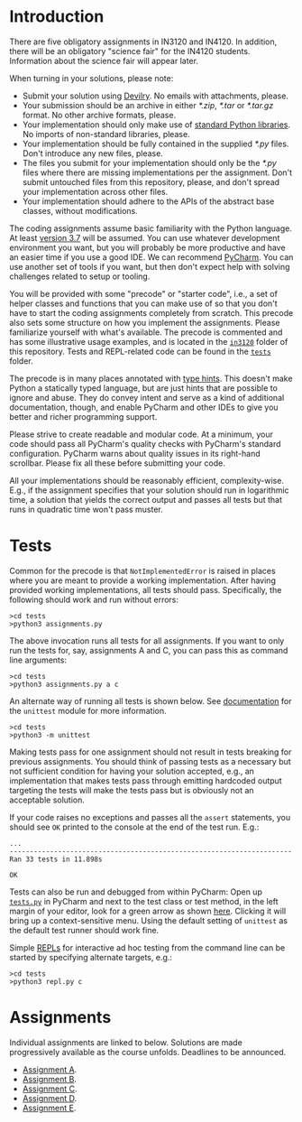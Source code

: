 # Introduction

There are five obligatory assignments in IN3120 and IN4120. In addition, there will be an obligatory "science fair" for the IN4120 students. Information about the science fair will appear later.

When turning in your solutions, please note:

* Submit your solution using [Devilry](https://devilry.ifi.uio.no/). No emails with attachments, please.
* Your submission should be an archive in either _*.zip_, _*.tar_ or _*.tar.gz_ format. No other archive formats, please.
* Your implementation should only make use of [standard Python libraries](https://docs.python.org/3/library/index.html). No imports of non-standard libraries, please.
* Your implementation should be fully contained in the supplied _*.py_ files. Don't introduce any new files, please.
* The files you submit for your implementation should only be the _*.py_ files where there are missing implementations per the assignment. Don't submit untouched files from this repository, please, and don't spread your implementation across other files.
* Your implementation should adhere to the APIs of the abstract base classes, without modifications.

The coding assignments assume basic familiarity with the Python language. At least [version 3.7](https://www.python.org/downloads/release) will be assumed. You can use whatever development environment you want, but you will probably be more productive and have an easier time if you use a good IDE. We can recommend [PyCharm](https://www.jetbrains.com/pycharm/). You can use another set of tools if you want, but then don't expect help with solving challenges related to setup or tooling.

You will be provided with some "precode" or "starter code", i.e., a set of helper classes and functions that you can make use of so that you don't have to start the coding assignments completely from scratch. This precode also sets some structure on how you implement the assignments. Please familiarize yourself with what's available. The precode is commented and has some illustrative usage examples, and is located in the [`in3120`](in3120/) folder of this repository. Tests and REPL-related code can be found in the [`tests`](tests/) folder.

The precode is in many places annotated with [type hints](https://www.python.org/dev/peps/pep-0484/). This doesn't make Python a statically typed language, but are just hints that are possible to ignore and abuse. They do convey intent and serve as a kind of additional documentation, though, and enable PyCharm and other IDEs to give you better and richer programming support.

Please strive to create readable and modular code. At a minimum, your code should pass all PyCharm's quality checks with PyCharm's standard configuration. PyCharm warns about quality issues in its right-hand scrollbar. Please fix all these before submitting your code.

All your implementations should be reasonably efficient, complexity-wise. E.g., if the assignment specifies that your solution should run in logarithmic time, a solution that yields the correct output and passes all tests but that runs in quadratic time won't pass muster.

# Tests

Common for the precode is that `NotImplementedError` is raised in places where you are meant to provide a working implementation. After having provided working implementations, all tests should pass. Specifically, the following should work and run without errors:

    >cd tests
    >python3 assignments.py

The above invocation runs all tests for all assignments. If you want to only run the tests for, say, assignments A and C, you can pass this as command line arguments:

    >cd tests
    >python3 assignments.py a c

An alternate way of running all tests is shown below. See [documentation](https://docs.python.org/3/library/unittest.html#command-line-interface) for the `unittest` module for more information.

    >cd tests
    >python3 -m unittest

Making tests pass for one assignment should not result in tests breaking for previous assignments. You should think of passing tests as a necessary but not sufficient condition for having your solution accepted, e.g., an implementation that makes tests pass through emitting hardcoded output targeting the tests will make the tests pass but is obviously not an acceptable solution.

If your code raises no exceptions and passes all the `assert` statements, you should see `OK` printed to the console at the end of the test run. E.g.:

    ...
    ----------------------------------------------------------------------
    Ran 33 tests in 11.898s

    OK

Tests can also be run and debugged from within PyCharm: Open up [`tests.py`](tests/tests.py) in PyCharm and next to the test class or test method, in the left margin of your editor, look for a green arrow as shown [here](https://www.jetbrains.com/help/pycharm/testing-your-first-python-application.html). Clicking it will bring up a context-sensitive menu. Using the default setting of `unittest` as the default test runner should work fine.

Simple [REPLs](https://en.wikipedia.org/wiki/Read%E2%80%93eval%E2%80%93print_loop) for interactive ad hoc testing from the command line can be started by specifying alternate targets, e.g.:

    >cd tests
    >python3 repl.py c

# Assignments

Individual assignments are linked to below. Solutions are made progressively available as the course unfolds. Deadlines to be announced.

* [Assignment A](assignment-a.md).
* [Assignment B](assignment-b.md).
* [Assignment C](assignment-c.md).
* [Assignment D](assignment-d.md).
* [Assignment E](assignment-e.md).
